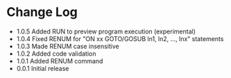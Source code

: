 # Change Log

- 1.0.5 Added RUN to preview program execution (experimental)
- 1.0.4 Fixed RENUM for "ON xx GOTO/GOSUB ln1, ln2, ..., lnx" statements
- 1.0.3 Made RENUM case insensitive
- 1.0.2 Added code validation
- 1.0.1 Added RENUM command
- 0.0.1 Initial release
